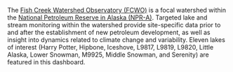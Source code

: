 The [Fish Creek Watershed Observatory (FCWO)](http://www.fishcreekwatershed.org/) is a focal watershed within the [National Petroleum Reserve in Alaska (NPR-A)](https://www.blm.gov/programs/energy-and-minerals/oil-and-gas/about/alaska/NPR-A). Targeted lake and stream monitoring within the watershed provide site-specific data prior to and after the establishment of new petroleum development, as well as insight into dynamics related to climate change and variability. Eleven lakes of interest (Harry Potter, Hipbone, Iceshove, L9817, L9819, L9820, Little Alaska, Lower Snowman, M9925, Middle Snowman, and Serenity) are featured in this dashboard. 